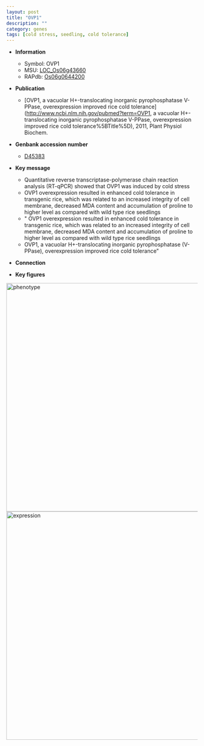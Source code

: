 ```yaml
---
layout: post
title: "OVP1"
description: ""
category: genes
tags: [cold stress, seedling, cold tolerance]
---
```


* **Information**  
    + Symbol: OVP1  
    + MSU: [LOC_Os06g43660](http://rice.plantbiology.msu.edu/cgi-bin/ORF_infopage.cgi?orf=LOC_Os06g43660)  
    + RAPdb: [Os06g0644200](http://rapdb.dna.affrc.go.jp/viewer/gbrowse_details/irgsp1?name=Os06g0644200)  

* **Publication**  
    + [OVP1, a vacuolar H+-translocating inorganic pyrophosphatase V-PPase, overexpression improved rice cold tolerance](http://www.ncbi.nlm.nih.gov/pubmed?term=OVP1, a vacuolar H+-translocating inorganic pyrophosphatase V-PPase, overexpression improved rice cold tolerance%5BTitle%5D), 2011, Plant Physiol Biochem.

* **Genbank accession number**  
    + [D45383](http://www.ncbi.nlm.nih.gov/nuccore/D45383)

* **Key message**  
    + Quantitative reverse transcriptase-polymerase chain reaction analysis (RT-qPCR) showed that OVP1 was induced by cold stress
    + OVP1 overexpression resulted in enhanced cold tolerance in transgenic rice, which was related to an increased integrity of cell membrane, decreased MDA content and accumulation of proline to higher level as compared with wild type rice seedlings
    + " OVP1 overexpression resulted in enhanced cold tolerance in transgenic rice, which was related to an increased integrity of cell membrane, decreased MDA content and accumulation of proline to higher level as compared with wild type rice seedlings
    + OVP1, a vacuolar H+-translocating inorganic pyrophosphatase (V-PPase), overexpression improved rice cold tolerance"

* **Connection**  

* **Key figures**  
<img src="http://ricencode.github.io/images/OVP1.pheno.png" alt="phenotype"  style="width: 600px;"/>

<img src="http://ricencode.github.io/images/OVP1.exp.png" alt="expression"  style="width: 600px;"/>


